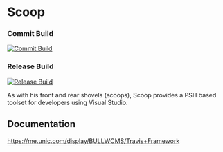 # Scoop

### Commit Build
[![Commit Build](http://ecs-ci.int.unic.com:8080/httpAuth/app/rest/builds/buildType:Unic_SitecoreBob_BobTools_CommitBuild/statusIcon)](http://ecs-ci.int.unic.com:8080/viewType.html?buildTypeId=Unic_SitecoreBob_BobTools_CommitBuild)

### Release Build
[![Release Build](http://ecs-ci.int.unic.com:8080/httpAuth/app/rest/builds/buildType:Unic_SitecoreBob_BobTools_ReleaseBuild/statusIcon)](http://ecs-ci.int.unic.com:8080/viewType.html?buildTypeId=Unic_SitecoreBob_BobTools_ReleaseBuild)

As with his front and rear shovels (scoops), Scoop provides a PSH based toolset for developers using Visual Studio.

## Documentation 

<https://me.unic.com/display/BULLWCMS/Travis+Framework>